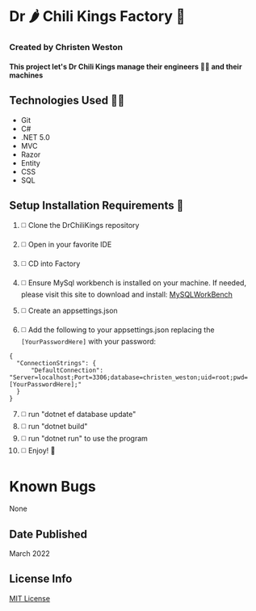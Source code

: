 # Dr :hot_pepper: Chili Kings Factory :crown:

### Created by Christen Weston

#### This project let's Dr Chili Kings manage their engineers :woman_factory_worker: and their machines

## Technologies Used :woman_technologist:

* Git
* C#
* .NET 5.0
* MVC
* Razor
* Entity
* CSS
* SQL

## Setup Installation Requirements :scroll:

1. :white_medium_square:  Clone the DrChiliKings repository
2. :white_medium_square:  Open in your favorite IDE
3. :white_medium_square:  CD into Factory
4. :white_medium_square:  Ensure MySql workbench is installed on your machine. If needed, please visit this site to download and install: [MySQLWorkBench]("https://www.mysql.com/products/workbench/")

5. :white_medium_square:  Create an appsettings.json
6. :white_medium_square:  Add the following to your appsettings.json replacing the ```[YourPasswordHere]``` with your password:
```
{
  "ConnectionStrings": {
      "DefaultConnection": "Server=localhost;Port=3306;database=christen_weston;uid=root;pwd=[YourPasswordHere];"
  }
}
```
7. :white_medium_square:  run "dotnet ef database update"
8. :white_medium_square:  run "dotnet build"
9. :white_medium_square:  run "dotnet run" to use the program
10. :white_medium_square:  Enjoy! :partying_face:

# Known Bugs
None

## Date Published
March 2022

## License Info
[MIT License](https://opensource.org/licenses/MIT)